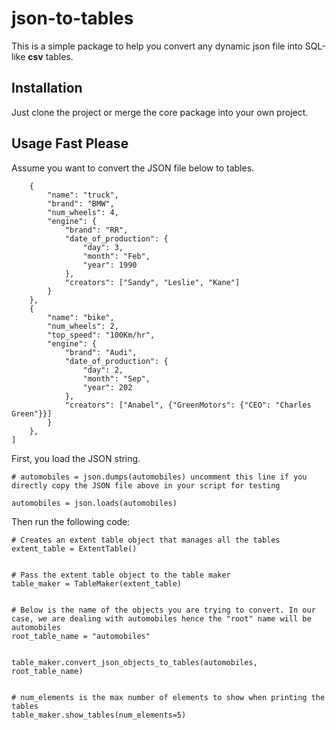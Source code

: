 # json-to-tables
This is a simple package to help you convert any dynamic json file into SQL-like **csv** tables.

## Installation
Just clone the project or merge the core package into your own project.

## Usage Fast Please
Assume you want to convert the JSON file below to tables.
```automobiles = [
    {
        "name": "truck",
        "brand": "BMW",
        "num_wheels": 4,
        "engine": {
            "brand": "RR",
            "date_of_production": {
                "day": 3,
                "month": "Feb",
                "year": 1990
            },
            "creators": ["Sandy", "Leslie", "Kane"]
        }
    },
    {
        "name": "bike",
        "num_wheels": 2,
        "top_speed": "100Km/hr",
        "engine": {
            "brand": "Audi",
            "date_of_production": {
                "day": 2,
                "month": "Sep",
                "year": 202
            },
            "creators": ["Anabel", {"GreenMotors": {"CEO": "Charles Green"}}]
        }
    },
]
```
First, you load the JSON string.
```
# automobiles = json.dumps(automobiles) uncomment this line if you directly copy the JSON file above in your script for testing
```
```automobiles = json.loads(automobiles)```

Then run the following code:
```
# Creates an extent table object that manages all the tables
extent_table = ExtentTable()


# Pass the extent table object to the table maker
table_maker = TableMaker(extent_table) 


# Below is the name of the objects you are trying to convert. In our case, we are dealing with automobiles hence the "root" name will be automobiles
root_table_name = "automobiles" 


table_maker.convert_json_objects_to_tables(automobiles, root_table_name)


# num_elements is the max number of elements to show when printing the tables
table_maker.show_tables(num_elements=5)
